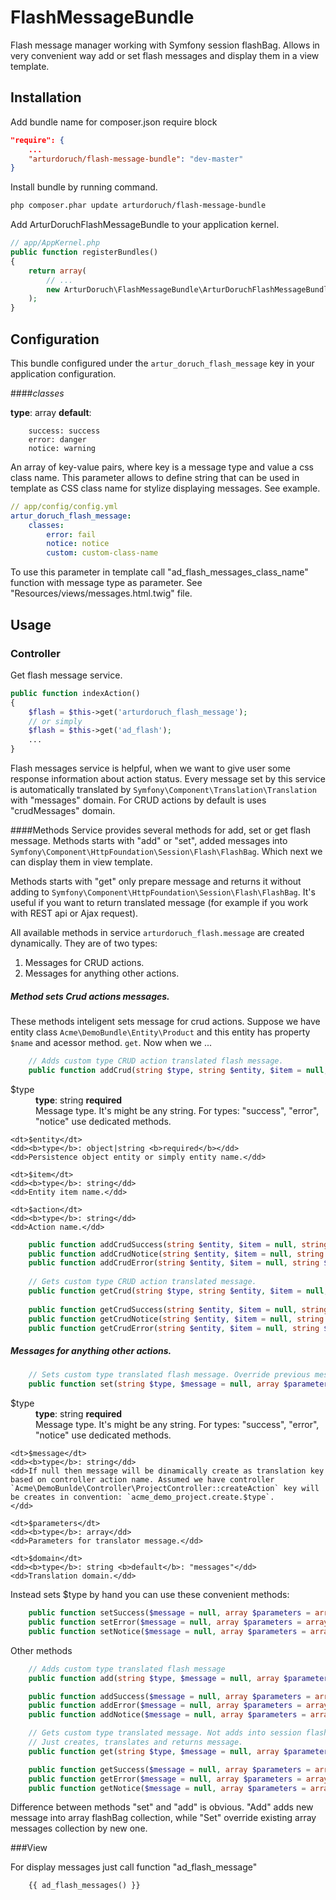 FlashMessageBundle
================

Flash message manager working with Symfony session flashBag.
Allows in very convenient way add or set flash messages and display them in a view template.

<!--Features:
Add or set messages
add or set crud operations messages
Get - sets and return translated message
Get crud - sets and return translated message without them into flashbag.-->


## Installation

Add bundle name for composer.json require block
```json
"require": {
    ...
    "arturdoruch/flash-message-bundle": "dev-master"
}
```

Install bundle by running command.
```sh
php composer.phar update arturdoruch/flash-message-bundle
```

Add ArturDoruchFlashMessageBundle to your application kernel.
```php
// app/AppKernel.php
public function registerBundles()
{
    return array(
        // ...
        new ArturDoruch\FlashMessageBundle\ArturDoruchFlashMessageBundle(),
    );
}
```

## Configuration
This bundle configured under the `artur_doruch_flash_message` key in your application configuration.

####<i>classes</i>

<b>type</b>: array <b>default</b>:
```
    success: success
    error: danger
    notice: warning
```

An array of key-value pairs, where key is a message type and value a css class name.
This parameter allows to define string that can be used in template as CSS class name for stylize displaying messages.
See example.

```yml
// app/config/config.yml
artur_doruch_flash_message:
    classes:
        error: fail
        notice: notice
        custom: custom-class-name
```

To use this parameter in template call "ad_flash_messages_class_name" function with message type as parameter.
See "Resources/views/messages.html.twig" file.


## Usage

### Controller

Get flash message service.

```php
public function indexAction()
{
    $flash = $this->get('arturdoruch_flash_message');
    // or simply
    $flash = $this->get('ad_flash');
    ...
}
```

Flash messages service is helpful, when we want to give user some response information about action status.
Every message set by this service is automatically translated by `Symfony\Component\Translation\Translation` with "messages" domain.
For CRUD actions by default is uses "crudMessages" domain.

####Methods
Service provides several methods for add, set or get flash message.
Methods starts with "add" or "set", added messages into `Symfony\Component\HttpFoundation\Session\Flash\FlashBag`.
Which next we can display them in view template.

Methods starts with "get" only prepare message and returns it without adding to `Symfony\Component\HttpFoundation\Session\Flash\FlashBag`.
It's useful if you want to return translated message (for example if you work with REST api or Ajax request).

All available methods in service `arturdoruch_flash.message` are created dynamically. They are of two types: 
 1. Messages for CRUD actions.
 2. Messages for anything other actions.

##### Method sets Crud actions messages.

These methods inteligent sets message for crud actions. 
Suppose we have entity class `Acme\DemoBundle\Entity\Product` and this entity has property `$name` and acessor method. `get`.
Now when we ...

```php 
    // Adds custom type CRUD action translated flash message.
    public function addCrud(string $type, string $entity, $item = null, string $action = null)
```
<dl>
    <dt>$type</dt>
    <dd><b>type</b>: string <b>required</b></dd>
    <dd>Message type. It's might be any string. For types: "success", "error", "notice" use dedicated methods.
    </dd>
    
    <dt>$entity</dt>
    <dd><b>type</b>: object|string <b>required</b></dd>
    <dd>Persistence object entity or simply entity name.</dd>
    
    <dt>$item</dt>
    <dd><b>type</b>: string</dd>
    <dd>Entity item name.</dd>
    
    <dt>$action</dt>
    <dd><b>type</b>: string</dd>
    <dd>Action name.</dd>
</dl>

```php
    public function addCrudSuccess(string $entity, $item = null, string $action = null)
    public function addCrudNotice(string $entity, $item = null, string $action = null)
    public function addCrudError(string $entity, $item = null, string $action = null)
    
    // Gets custom type CRUD action translated message.
    public function getCrud(string $type, string $entity, $item = null, string $action = null)
    
    public function getCrudSuccess(string $entity, $item = null, string $action = null)
    public function getCrudNotice(string $entity, $item = null, string $action = null)
    public function getCrudError(string $entity, $item = null, string $action = null)
```
 

##### Messages for anything other actions.
```php
    // Sets custom type translated flash message. Override previous message is was set.
    public function set(string $type, $message = null, array $parameters = array(), string $domain = null)
```

<dl>
    <dt>$type</dt>
    <dd><b>type</b>: string <b>required</b></dd>
    <dd>Message type. It's might be any string. For types: "success", "error", "notice" use dedicated methods.
    </dd>
    
    <dt>$message</dt>
    <dd><b>type</b>: string</dd>
    <dd>If null then message will be dinamically create as translation key based on controller action name. Assumed we have controller `Acme\DemoBunlde\Controller\ProjectController::createAction` key will be creates in convention: `acme_demo_project.create.$type`.
    </dd>
    
    <dt>$parameters</dt>
    <dd><b>type</b>: array</dd>
    <dd>Parameters for translator message.</dd>
    
    <dt>$domain</dt>
    <dd><b>type</b>: string <b>default</b>: "messages"</dd>
    <dd>Translation domain.</dd>
</dl>

Instead sets $type by hand you can use these convenient methods:
```php
    public function setSuccess($message = null, array $parameters = array(), string $domain = null)
    public function setError($message = null, array $parameters = array(), string $domain = null)
    public function setNotice($message = null, array $parameters = array(), string $domain = null)
```

Other methods

```php
    // Adds custom type translated flash message
    public function add(string $type, $message = null, array $parameters = array(), string $domain = null)

    public function addSuccess($message = null, array $parameters = array(), string $domain = null)
    public function addError($message = null, array $parameters = array(), string $domain = null)
    public function addNotice($message = null, array $parameters = array(), string $domain = null)

    // Gets custom type translated message. Not adds into session flash bug.
    // Just creates, translates and returns message.
    public function get(string $type, $message = null, array $parameters = array(), string $domain = null)

    public function getSuccess($message = null, array $parameters = array(), string $domain = null)
    public function getError($message = null, array $parameters = array(), string $domain = null)
    public function getNotice($message = null, array $parameters = array(), string $domain = null)
```

Difference between methods "set" and "add" is obvious. "Add" adds new message into array flashBag collection, while "Set" override existing array messages collection by new one.


###View

For display messages just call function "ad_flash_message"
```twig
    {{ ad_flash_messages() }}
```

<!--If you want add CSS styles for displaying messages...

Function "ad_flash_messages_class_name" returns css class name related to message type.
See "Resources/views/messages.html.twig" file.-->

